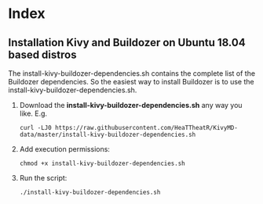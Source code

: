 # Index

## Installation Kivy and Buildozer on Ubuntu 18.04 based distros

The install-kivy-buildozer-dependencies.sh contains the complete list of the Buildozer dependencies. So the easiest way to install Buildozer is to use the install-kivy-buildozer-dependencies.sh.

1. Download the **install-kivy-buildozer-dependencies.sh** any way you like. E.g.

    ```curl -LJ0 https://raw.githubusercontent.com/HeaTTheatR/KivyMD-data/master/install-kivy-buildozer-dependencies.sh```

2. Add execution permissions:

    ```chmod +x install-kivy-buildozer-dependencies.sh```

3. Run the script:

    ```./install-kivy-buildozer-dependencies.sh```
